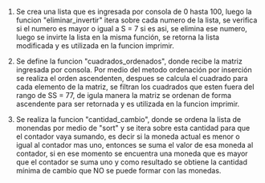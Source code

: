 1. Se crea una lista que es ingresada por consola de 0 hasta 100, luego la funcion "eliminar_invertir" itera sobre 
cada numero de la lista, se verifica si el numero es mayor o igual a S = 7 si es asi, se elimina ese numero, 
luego se invirte la lista en la misma función, se retorna la lista modificada y es utilizada en la funcion imprimir.

2. Se define la funcion "cuadrados_ordenados", donde recibe la matriz ingresada por consola. Por medio del metodo
ordenación por inserción se realiza el orden ascendenten, despues se calcula el cuadrado para cada elemento de la matriz,
se filtran los cuadrados que esten fuera del rango de SS = 77, de igula manera la matriz se ordenan de forma ascendente 
para ser retornada y es utilizada en la funcion imprimir.

3. Se realiza la funcion "cantidad_cambio", donde se ordena la lista de monendas por medio de "sort" y se itera sobre esta 
cantidad para que el contador vaya sumando, es decir si la moneda actual es menor o igual al contador mas uno, entonces se
suma el valor de esa moneda al contador, si en ese momento se encuentra una moneda que es mayor que el contador se suma uno
y como resultado se obtiene la cantidad mínima de cambio que NO se puede formar con las monedas.

